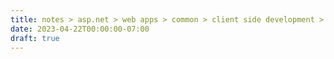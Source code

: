 ```yaml
---
title: notes > asp.net > web apps > common > client side development > grunt
date: 2023-04-22T00:00:00-07:00
draft: true
---
```

